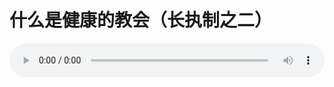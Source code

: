 # 什么是健康的教会（长执制之二）

<audio style="width: 100%;" preload="false" controls controlslist="nodownload"><source src="//cdn.simai.ml/audio/mp3/old/12373.mp3" type="audio/mpeg">Your browser does not support the audio element.</audio>


